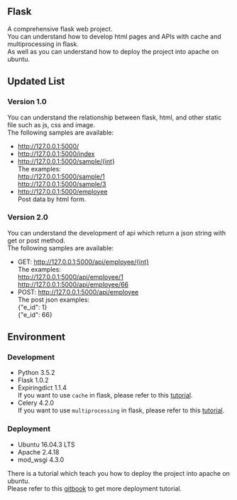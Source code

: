 ## Flask
A comprehensive flask web project.<br>
You can understand how to develop html pages and APIs with cache and multiprocessing in flask.<br>
As well as you can understand how to deploy the project into apache on ubuntu.

## Updated List

### Version 1.0
You can understand the relationship between flask, html, and other static file such as js, css and image.<br>
The following samples are available:<br>
* http://127.0.0.1:5000/
* http://127.0.0.1:5000/index
* http://127.0.0.1:5000/sample/{int}<br>
The examples:<br>
http://127.0.0.1:5000/sample/1<br>
http://127.0.0.1:5000/sample/3
* http://127.0.0.1:5000/employee<br>
Post data by html form.

### Version 2.0
You can understand the development of api which return a json string with get or post method.<br>
The following samples are available:<br>
* GET: http://127.0.0.1:5000/api/employee/{int} <br>
The examples:<br>
http://127.0.0.1:5000/api/employee/1<br>
http://127.0.0.1:5000/api/employee/66
* POST: http://127.0.0.1:5000/api/employee <br>
The post json examples:<br>
{"e_id": 1}<br>
{"e_id": 66}

## Environment

### Development
* Python 3.5.2
* Flask 1.0.2
* Expiringdict 1.1.4<br>
If you want to use `cache` in flask, please refer to this [tutorial](https://bobtai.gitbooks.io/mynotes/content/Python/expiringdict.html).
* Celery 4.2.0<br>
If you want to use `multiprocessing` in flask, please refer to this [tutorial](https://bobtai.gitbooks.io/mynotes/content/Python/celery.html).


### Deployment
* Ubuntu 16.04.3 LTS
* Apache 2.4.18
* mod_wsgi 4.3.0

There is a tutorial which teach you how to deploy the project into apache on ubuntu.<br>
Please refer to this [gitbook](https://bobtai.gitbooks.io/mynotes/content/Deployment/flask_apache_ubu.html) to get more deployment tutorial.